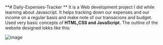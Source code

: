 **# Daily-Expenses-Tracker
**
It is a Web development project I did while learning about Javascript. It helps tracking down our expenses and our income on a regular basis and make note of our transacions and budget. Used very basic concepts of **HTML,CSS and JavaScript.**
The outline of the website designed lokks like this:

![image](https://user-images.githubusercontent.com/69184171/204887383-4167fcdd-d51f-4545-8c30-3f5a43d567bd.png)
